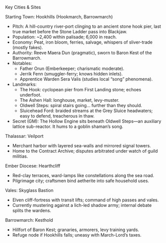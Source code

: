 Key Cities & Sites

Starting Town: Hookhills (Hookmarch, Barrowmarch)
- Pitch: A hill-country river-port clinging to an ancient stone hook pier, last true market before the Stone Ladder pass into Blackjaw.
- Population: ~2,400 within palisade; 6,000 in reach.
- Economy: Peat, iron bloom, ferries, salvage, whispers of sliver-trade (mostly fakes).
- Authority: Reeve Maera Dun (pragmatic), sworn to Baron Kest of the Barrowmarch.
- Notables: 
  - Father Orun (Emberkeeper; charismatic moderate).
  - Jerrik Fenn (smuggler-ferry; knows hidden inlets).
  - Apprentice Warden Sera Valis (studies local “song” phenomena).
- Landmarks:
  - The Hook: cyclopean pier from First Landing stone; echoes underfoot.
  - The Ashen Hall: longhouse, market, levy-muster.
  - Oldwell Steps: spiral stairs going… further than they should.
  - Sluicehead Ford: braided streams at the Grey Sluice headwaters; easy to defend, treacherous in thaw.
- Secret (GM): The Hollow Engine sits beneath Oldwell Steps—an auxiliary lattice sub-reactor. It hums to a goblin shaman’s song.

Thalassar: Veilport
- Merchant harbor with layered sea-walls and mirrored signal towers.
- Home to the Contract Archive; disputes arbitrated under watch of guild militias.

Ember Diocese: Hearthcliff
- Red-clay terraces, ward-lamps like constellations along the sea road.
- Pilgrimage city; craftsmen bind aetherite into safe household uses.

Vales: Skyglass Bastion
- Elven cliff-fortress with transit lifts; command of high passes and vales.
- Currently mustering against a lich-led shadow army; internal debate splits the wardens.

Barrowmarch: Kesthold
- Hillfort of Baron Kest; granaries, armorers, levy training yards.
- Refuge node if Hookhills falls; uneasy with March-Lord’s taxes.
